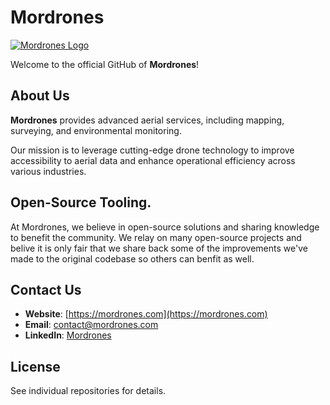 # Mordrones

[![Mordrones Logo](link-to-logo.png)](https://mordrones.co.il)

Welcome to the official GitHub of **Mordrones**!

## About Us

**Mordrones** provides advanced aerial services, including mapping, surveying, and environmental monitoring.

Our mission is to leverage cutting-edge drone technology to improve accessibility to aerial data and enhance operational efficiency across various industries.

## Open-Source Tooling.
At Mordrones, we believe in open-source solutions and sharing knowledge to benefit the community.
We relay on many open-source projects and belive it is only fair that we share back some of the improvements we've made to the original codebase so others can benfit as well.

## Contact Us

- **Website**: [https://mordrones.com](https://mordrones.com)
- **Email**: [contact@mordrones.com](mailto:contact@mordrones.com)
- **LinkedIn**: [Mordrones](https://www.linkedin.com/company/mordrones)

## License

See individual repositories for details.
